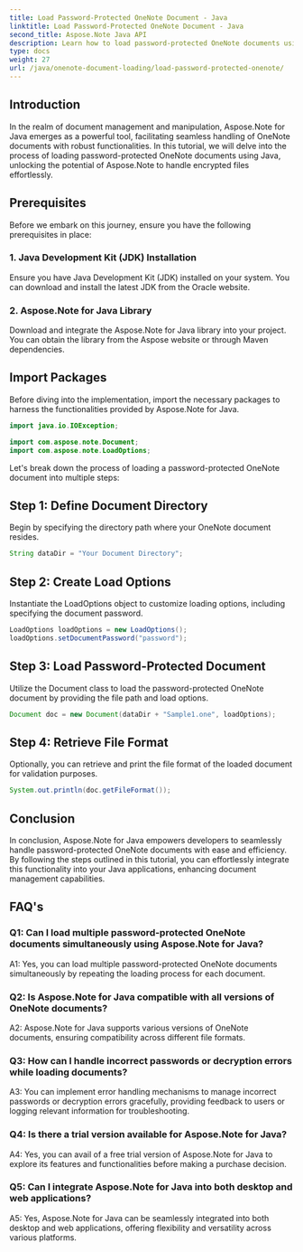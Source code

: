 ```yaml
---
title: Load Password-Protected OneNote Document - Java
linktitle: Load Password-Protected OneNote Document - Java
second_title: Aspose.Note Java API
description: Learn how to load password-protected OneNote documents using Java with Aspose.Note for Java.
type: docs
weight: 27
url: /java/onenote-document-loading/load-password-protected-onenote/
---
```

## Introduction

In the realm of document management and manipulation, Aspose.Note for Java emerges as a powerful tool, facilitating seamless handling of OneNote documents with robust functionalities. In this tutorial, we will delve into the process of loading password-protected OneNote documents using Java, unlocking the potential of Aspose.Note to handle encrypted files effortlessly.

## Prerequisites

Before we embark on this journey, ensure you have the following prerequisites in place:

### 1. Java Development Kit (JDK) Installation

Ensure you have Java Development Kit (JDK) installed on your system. You can download and install the latest JDK from the Oracle website.

### 2. Aspose.Note for Java Library

Download and integrate the Aspose.Note for Java library into your project. You can obtain the library from the Aspose website or through Maven dependencies.

## Import Packages

Before diving into the implementation, import the necessary packages to harness the functionalities provided by Aspose.Note for Java.

```java
import java.io.IOException;

import com.aspose.note.Document;
import com.aspose.note.LoadOptions;
```

Let's break down the process of loading a password-protected OneNote document into multiple steps:

## Step 1: Define Document Directory

Begin by specifying the directory path where your OneNote document resides.

```java
String dataDir = "Your Document Directory";
```

## Step 2: Create Load Options

Instantiate the LoadOptions object to customize loading options, including specifying the document password.

```java
LoadOptions loadOptions = new LoadOptions();
loadOptions.setDocumentPassword("password");
```

## Step 3: Load Password-Protected Document

Utilize the Document class to load the password-protected OneNote document by providing the file path and load options.

```java
Document doc = new Document(dataDir + "Sample1.one", loadOptions);
```

## Step 4: Retrieve File Format

Optionally, you can retrieve and print the file format of the loaded document for validation purposes.

```java
System.out.println(doc.getFileFormat());
```

## Conclusion

In conclusion, Aspose.Note for Java empowers developers to seamlessly handle password-protected OneNote documents with ease and efficiency. By following the steps outlined in this tutorial, you can effortlessly integrate this functionality into your Java applications, enhancing document management capabilities.

## FAQ's

### Q1: Can I load multiple password-protected OneNote documents simultaneously using Aspose.Note for Java?

A1: Yes, you can load multiple password-protected OneNote documents simultaneously by repeating the loading process for each document.

### Q2: Is Aspose.Note for Java compatible with all versions of OneNote documents?

A2: Aspose.Note for Java supports various versions of OneNote documents, ensuring compatibility across different file formats.

### Q3: How can I handle incorrect passwords or decryption errors while loading documents?

A3: You can implement error handling mechanisms to manage incorrect passwords or decryption errors gracefully, providing feedback to users or logging relevant information for troubleshooting.

### Q4: Is there a trial version available for Aspose.Note for Java?

A4: Yes, you can avail of a free trial version of Aspose.Note for Java to explore its features and functionalities before making a purchase decision.

### Q5: Can I integrate Aspose.Note for Java into both desktop and web applications?

A5: Yes, Aspose.Note for Java can be seamlessly integrated into both desktop and web applications, offering flexibility and versatility across various platforms.
